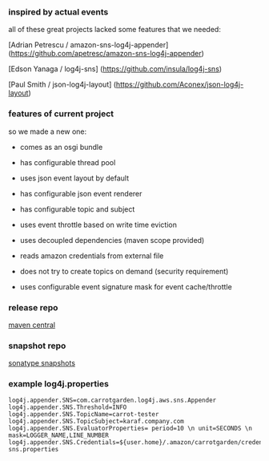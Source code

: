 <!--

    Copyright (C) 2010-2012 Andrei Pozolotin <Andrei.Pozolotin@gmail.com>

    All rights reserved. Licensed under the OSI BSD License.

    http://www.opensource.org/licenses/bsd-license.php

-->

### inspired by actual events

all of these great projects lacked some features that we needed:

[Adrian Petrescu / amazon-sns-log4j-appender]
(https://github.com/apetresc/amazon-sns-log4j-appender)

[Edson Yanaga / log4j-sns]
(https://github.com/insula/log4j-sns)

[Paul Smith / json-log4j-layout]
(https://github.com/Aconex/json-log4j-layout)


### features of current project

so we made a new one:

* comes as an osgi bundle

* has configurable thread pool

* uses json event layout by default

* has configurable json event renderer 

* has configurable topic and subject

* uses event throttle based on write time eviction

* uses decoupled dependencies (maven scope provided)

* reads amazon credentials from external file

* does not try to create topics on demand (security requirement)

* uses configurable event signature mask for event cache/throttle  

### release repo
[maven central](http://search.maven.org/#search%7Cga%7C1%7Ccarrotgarden)

### snapshot repo
[sonatype snapshots](https://oss.sonatype.org/content/repositories/snapshots/)

### example log4j.properties

```
log4j.appender.SNS=com.carrotgarden.log4j.aws.sns.Appender
log4j.appender.SNS.Threshold=INFO
log4j.appender.SNS.TopicName=carrot-tester
log4j.appender.SNS.TopicSubject=karaf.company.com
log4j.appender.SNS.EvaluatorProperties= period=10 \n unit=SECONDS \n mask=LOGGER_NAME,LINE_NUMBER
log4j.appender.SNS.Credentials=${user.home}/.amazon/carrotgarden/credentials/publish-sns.properties
```
